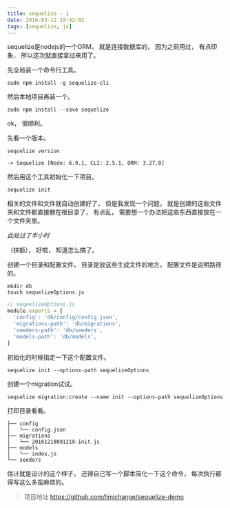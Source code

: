 ```yaml
---
title: sequelize - 1
date: 2016-03-12 19:42:02
tags: [sequelize, js]
---
```


sequelize是nodejs的一个ORM，
就是连接数据库的，
因为之前用过，
有点印象，
所以这次就直接拿过来用了。

先全局装一个命令行工具。
```
sudo npm install -g sequelize-cli
```

然后本地项目再装一个。
```
sudo npm install --save sequelize
```

ok，
很顺利。

先看一个版本。
```
sequelize version

-> Sequelize [Node: 6.9.1, CLI: 2.5.1, ORM: 3.27.0]
```

然后用这个工具初始化一下项目。
```
sequelize init
```

相关的文件和文件就自动创建好了，
但是我发现一个问题，
就是创建的这些文件夹和文件都直接散在根目录了，
有点乱，
需要想一个办法把这些东西直接放在一个文件夹里。

*此处过了半小时*

（扶额），
好啦，
知道怎么搞了。

创建一个目录和配置文件，
目录是放这些生成文件的地方，
配置文件是说明路径的。
```
mkdir db
touch sequelizeOptions.js
```

```js
// sequelizeOptions.js
module.exports = {
  'config': 'db/config/config.json',
  'migrations-path': 'db/migrations',
  'seeders-path': 'db/seeders',
  'models-path': 'db/models',
}
```

初始化的时候指定一下这个配置文件。
```
sequelize init --options-path sequelizeOptions
```

创建一个migration试试。
```
sequelize migration:create --name init --options-path sequelizeOptions
```

打印目录看看。
```
├── config
│   └── config.json
├── migrations
│   └── 20161218091219-init.js
├── models
│   └── index.js
└── seeders
```

估计就是设计的这个样子，
还得自己写一个脚本简化一下这个命令，
每次执行都得写这么多蛮麻烦的。

> 项目地址
> https://github.com/limichange/sequelize-demo

